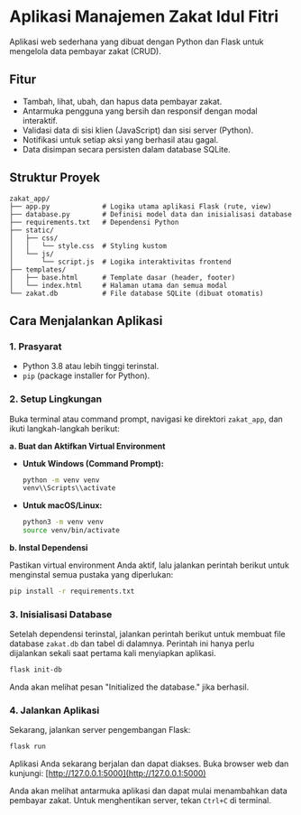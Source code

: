 # Aplikasi Manajemen Zakat Idul Fitri

Aplikasi web sederhana yang dibuat dengan Python dan Flask untuk mengelola data pembayar zakat (CRUD).

## Fitur
- Tambah, lihat, ubah, dan hapus data pembayar zakat.
- Antarmuka pengguna yang bersih dan responsif dengan modal interaktif.
- Validasi data di sisi klien (JavaScript) dan sisi server (Python).
- Notifikasi untuk setiap aksi yang berhasil atau gagal.
- Data disimpan secara persisten dalam database SQLite.

## Struktur Proyek
```
zakat_app/
├── app.py             # Logika utama aplikasi Flask (rute, view)
├── database.py        # Definisi model data dan inisialisasi database
├── requirements.txt   # Dependensi Python
├── static/
│   ├── css/
│   │   └── style.css  # Styling kustom
│   └── js/
│       └── script.js  # Logika interaktivitas frontend
├── templates/
│   ├── base.html      # Template dasar (header, footer)
│   └── index.html     # Halaman utama dan semua modal
└── zakat.db           # File database SQLite (dibuat otomatis)
```

## Cara Menjalankan Aplikasi

### 1. Prasyarat
- Python 3.8 atau lebih tinggi terinstal.
- `pip` (package installer for Python).

### 2. Setup Lingkungan
Buka terminal atau command prompt, navigasi ke direktori `zakat_app`, dan ikuti langkah-langkah berikut:

**a. Buat dan Aktifkan Virtual Environment**

*   **Untuk Windows (Command Prompt):**
    ```sh
    python -m venv venv
    venv\\Scripts\\activate
    ```

*   **Untuk macOS/Linux:**
    ```sh
    python3 -m venv venv
    source venv/bin/activate
    ```
    
**b. Instal Dependensi**

Pastikan virtual environment Anda aktif, lalu jalankan perintah berikut untuk menginstal semua pustaka yang diperlukan:
```sh
pip install -r requirements.txt
```

### 3. Inisialisasi Database
Setelah dependensi terinstal, jalankan perintah berikut untuk membuat file database `zakat.db` dan tabel di dalamnya. Perintah ini hanya perlu dijalankan sekali saat pertama kali menyiapkan aplikasi.

```sh
flask init-db
```
Anda akan melihat pesan "Initialized the database." jika berhasil.

### 4. Jalankan Aplikasi
Sekarang, jalankan server pengembangan Flask:
```sh
flask run
```

Aplikasi Anda sekarang berjalan dan dapat diakses. Buka browser web dan kunjungi:
[http://127.0.0.1:5000](http://127.0.0.1:5000)

Anda akan melihat antarmuka aplikasi dan dapat mulai menambahkan data pembayar zakat. Untuk menghentikan server, tekan `Ctrl+C` di terminal. 